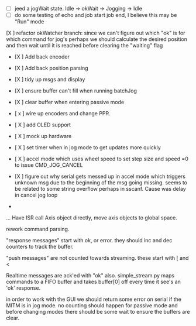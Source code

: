 
- [ ] jeed a jogWait state.  Idle -> okWait -> Jogging -> Idle
- [ ] do some testing of echo and job start job end, I believe this may be "Run" mode

 [X ] refactor okWatcher branch:  since we can't figure out which "ok" is for which command for jog's perhaps we should calculate the desired position and then wait until it is reached before clearing the "waiting" flag
- [X ] Add back encoder
- [X ] Add back position parsing
- [X ] tidy up msgs and display
- [X ] ensure buffer can't fill when running batchJog
- [X ] clear buffer when entering passive mode
- [ x ] wire up encoders and change PPR.

- [ X ] add OLED support
- [ X ] mock up hardware
- [ X ]  set timer when in jog mode to get updates more quickly
- [ X ] accel mode which uses wheel speed to set step size and speed =0 to issue CMD_JOG_CANCEL
- [X ] figure out why serial gets messed up in accel mode which triggers unknown msg due to the beginning of the msg going missing.  seems to be related to some string overflow perhaps in sscanf.  Cause was delay in cancel jog loop
-

...  Have ISR call Axis object directly, move axis objects to global space.


rework command parsing.

"response messages" start with ok, or error.  they should inc and dec counters to track the buffer.

"push messages" are not counted towards streaming.  these start with [ and <

Realtime messages are ack'ed with "ok" also.  simple_stream.py maps commands to a FIFO buffer and takes buffer[0] off every time it see's an 'ok' response.

in order to work with the GUI we should return some error on serial if the MITM is in jog mode.  no counting should happen for passive mode and before changing modes there should be some wait to ensure the buffers are clear.

